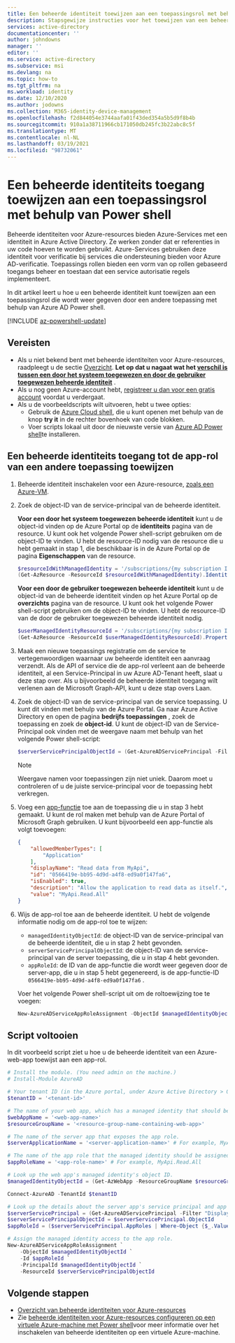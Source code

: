 ```yaml
---
title: Een beheerde identiteit toewijzen aan een toepassingsrol met behulp van Power shell-Azure AD
description: Stapsgewijze instructies voor het toewijzen van een beheerde identiteits toegang aan de rol van een andere toepassing met behulp van Power shell.
services: active-directory
documentationcenter: ''
author: johndowns
manager: ''
editor: ''
ms.service: active-directory
ms.subservice: msi
ms.devlang: na
ms.topic: how-to
ms.tgt_pltfrm: na
ms.workload: identity
ms.date: 12/10/2020
ms.author: jodowns
ms.collection: M365-identity-device-management
ms.openlocfilehash: f2d844054e3744aafa01f43ded354a5b5d9f8b4b
ms.sourcegitcommit: 910a1a38711966cb171050db245fc3b22abc8c5f
ms.translationtype: MT
ms.contentlocale: nl-NL
ms.lasthandoff: 03/19/2021
ms.locfileid: "98732061"
---
```

# <a name="assign-a-managed-identity-access-to-an-application-role-using-powershell"></a>Een beheerde identiteits toegang toewijzen aan een toepassingsrol met behulp van Power shell

Beheerde identiteiten voor Azure-resources bieden Azure-Services met een identiteit in Azure Active Directory. Ze werken zonder dat er referenties in uw code hoeven te worden gebruikt. Azure-Services gebruiken deze identiteit voor verificatie bij services die ondersteuning bieden voor Azure AD-verificatie. Toepassings rollen bieden een vorm van op rollen gebaseerd toegangs beheer en toestaan dat een service autorisatie regels implementeert.

In dit artikel leert u hoe u een beheerde identiteit kunt toewijzen aan een toepassingsrol die wordt weer gegeven door een andere toepassing met behulp van Azure AD Power shell.

[!INCLUDE [az-powershell-update](../../../includes/updated-for-az.md)]

## <a name="prerequisites"></a>Vereisten

- Als u niet bekend bent met beheerde identiteiten voor Azure-resources, raadpleegt u de sectie [Overzicht](overview.md). **Let op dat u nagaat wat het [verschil is tussen een door het systeem toegewezen en door de gebruiker toegewezen beheerde identiteit](overview.md#managed-identity-types)** .
- Als u nog geen Azure-account hebt, [registreer u dan voor een gratis account](https://azure.microsoft.com/free/) voordat u verdergaat.
- Als u de voorbeeldscripts wilt uitvoeren, hebt u twee opties:
    - Gebruik de [Azure Cloud shell](../../cloud-shell/overview.md), die u kunt openen met behulp van de knop **try it** in de rechter bovenhoek van code blokken.
    - Voer scripts lokaal uit door de nieuwste versie van [Azure AD Power shell](/powershell/azure/active-directory/install-adv2)te installeren.

## <a name="assign-a-managed-identity-access-to-another-applications-app-role"></a>Een beheerde identiteits toegang tot de app-rol van een andere toepassing toewijzen

1. Beheerde identiteit inschakelen voor een Azure-resource, [zoals een Azure-VM](qs-configure-powershell-windows-vm.md).

1. Zoek de object-ID van de service-principal van de beheerde identiteit.

   **Voor een door het systeem toegewezen beheerde identiteit** kunt u de object-id vinden op de Azure Portal op de **identiteits** pagina van de resource. U kunt ook het volgende Power shell-script gebruiken om de object-ID te vinden. U hebt de resource-ID nodig van de resource die u hebt gemaakt in stap 1, die beschikbaar is in de Azure Portal op de pagina **Eigenschappen** van de resource.

    ```powershell
    $resourceIdWithManagedIdentity = '/subscriptions/{my subscription ID}/resourceGroups/{my resource group name}/providers/Microsoft.Compute/virtualMachines/{my virtual machine name}'
    (Get-AzResource -ResourceId $resourceIdWithManagedIdentity).Identity.PrincipalId
    ```

    **Voor een door de gebruiker toegewezen beheerde identiteit** kunt u de object-id van de beheerde identiteit vinden op het Azure Portal op de **overzichts** pagina van de resource. U kunt ook het volgende Power shell-script gebruiken om de object-ID te vinden. U hebt de resource-ID van de door de gebruiker toegewezen beheerde identiteit nodig.

    ```powershell
    $userManagedIdentityResourceId = '/subscriptions/{my subscription ID}/resourceGroups/{my resource group name}/providers/Microsoft.ManagedIdentity/userAssignedIdentities/{my managed identity name}'
    (Get-AzResource -ResourceId $userManagedIdentityResourceId).Properties.PrincipalId
    ```

1. Maak een nieuwe toepassings registratie om de service te vertegenwoordigen waarnaar uw beheerde identiteit een aanvraag verzendt. Als de API of service die de app-rol verleent aan de beheerde identiteit, al een Service-Principal in uw Azure AD-Tenant heeft, slaat u deze stap over. Als u bijvoorbeeld de beheerde identiteit toegang wilt verlenen aan de Microsoft Graph-API, kunt u deze stap overs Laan.

1. Zoek de object-ID van de service-principal van de service toepassing. U kunt dit vinden met behulp van de Azure Portal. Ga naar Azure Active Directory en open de pagina **bedrijfs toepassingen** , zoek de toepassing en zoek de **object-id**. U kunt de object-ID van de Service-Principal ook vinden met de weergave naam met behulp van het volgende Power shell-script:

    ```powershell
    $serverServicePrincipalObjectId = (Get-AzureADServicePrincipal -Filter "DisplayName eq '$applicationName'").ObjectId
    ```

    > [!NOTE]
    > Weergave namen voor toepassingen zijn niet uniek. Daarom moet u controleren of u de juiste service-principal voor de toepassing hebt verkregen.

1. Voeg een [app-functie](../develop/howto-add-app-roles-in-azure-ad-apps.md) toe aan de toepassing die u in stap 3 hebt gemaakt. U kunt de rol maken met behulp van de Azure Portal of Microsoft Graph gebruiken. U kunt bijvoorbeeld een app-functie als volgt toevoegen:

    ```json
    {
        "allowedMemberTypes": [
            "Application"
        ],
        "displayName": "Read data from MyApi",
        "id": "0566419e-bb95-4d9d-a4f8-ed9a0f147fa6",
        "isEnabled": true,
        "description": "Allow the application to read data as itself.",
        "value": "MyApi.Read.All"
    }
    ```

1. Wijs de app-rol toe aan de beheerde identiteit. U hebt de volgende informatie nodig om de app-rol toe te wijzen:
    * `managedIdentityObjectId`: de object-ID van de service-principal van de beheerde identiteit, die u in stap 2 hebt gevonden.
    * `serverServicePrincipalObjectId`: de object-ID van de service-principal van de server toepassing, die u in stap 4 hebt gevonden.
    * `appRoleId`: de ID van de app-functie die wordt weer gegeven door de server-app, die u in stap 5 hebt gegenereerd, is de app-functie-ID `0566419e-bb95-4d9d-a4f8-ed9a0f147fa6` .
   
   Voer het volgende Power shell-script uit om de roltoewijzing toe te voegen:

    ```powershell
    New-AzureADServiceAppRoleAssignment -ObjectId $managedIdentityObjectId -Id $appRoleId -PrincipalId $managedIdentityObjectId -ResourceId $serverServicePrincipalObjectId
    ```

## <a name="complete-script"></a>Script voltooien

In dit voorbeeld script ziet u hoe u de beheerde identiteit van een Azure-web-app toewijst aan een app-rol.

```powershell
# Install the module. (You need admin on the machine.)
# Install-Module AzureAD

# Your tenant ID (in the Azure portal, under Azure Active Directory > Overview).
$tenantID = '<tenant-id>'

# The name of your web app, which has a managed identity that should be assigned to the server app's app role.
$webAppName = '<web-app-name>'
$resourceGroupName = '<resource-group-name-containing-web-app>'

# The name of the server app that exposes the app role.
$serverApplicationName = '<server-application-name>' # For example, MyApi

# The name of the app role that the managed identity should be assigned to.
$appRoleName = '<app-role-name>' # For example, MyApi.Read.All

# Look up the web app's managed identity's object ID.
$managedIdentityObjectId = (Get-AzWebApp -ResourceGroupName $resourceGroupName -Name $webAppName).identity.principalid

Connect-AzureAD -TenantId $tenantID

# Look up the details about the server app's service principal and app role.
$serverServicePrincipal = (Get-AzureADServicePrincipal -Filter "DisplayName eq '$serverApplicationName'")
$serverServicePrincipalObjectId = $serverServicePrincipal.ObjectId
$appRoleId = ($serverServicePrincipal.AppRoles | Where-Object {$_.Value -eq $appRoleName }).Id

# Assign the managed identity access to the app role.
New-AzureADServiceAppRoleAssignment `
    -ObjectId $managedIdentityObjectId `
    -Id $appRoleId `
    -PrincipalId $managedIdentityObjectId `
    -ResourceId $serverServicePrincipalObjectId
```

## <a name="next-steps"></a>Volgende stappen

- [Overzicht van beheerde identiteiten voor Azure-resources](overview.md)
- Zie [beheerde identiteiten voor Azure-resources configureren op een virtuele Azure-machine met Power shell](qs-configure-powershell-windows-vm.md)voor meer informatie over het inschakelen van beheerde identiteiten op een virtuele Azure-machine.